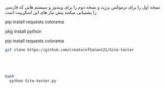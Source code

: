 نسخه اول را برای ترموکس برزید و 
نسخه دوم را برای ویندوز و سیستم هایی که فارسی را پشتیبانی میکنند
پیش نیاز های این اسکریپت است

pip install requests colorama


pkg install python



pip install requests colorama

```bash
git clone https://github.com/creatorofSatan121/Site-tester
  




bash
  python Site-tester.py
